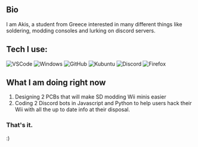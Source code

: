 ## Bio

I am Akis, a student from Greece interested in many different things like soldering, modding consoles and lurking on discord servers. 

## Tech I use:

![VSCode](https://img.shields.io/static/v1?label=VSCode&message=User&style=for-the-badge&color=007ACC&logo=Visual-Studio-Code)
![Windows](https://img.shields.io/badge/Windows%2010-20H2-00a4ef?style=for-the-badge&logo=Windows)
![GitHub](https://img.shields.io/badge/GitHub-akisblack-white?style=for-the-badge&logo=Github)
![Kubuntu](https://img.shields.io/badge/Kubuntu-20.10-E95420?style=for-the-badge&logo=Ubuntu)
![Discord](https://img.shields.io/badge/Discord-akisblack%202545-7289da?style=for-the-badge&logo=Discord)
![Firefox](https://www.shields.io/badge/Firefox-nightly-FF9500?logo=firefox&style=for-the-badge)

## What I am doing right now

1. Designing 2 PCBs that will make SD modding Wii minis easier
2. Coding 2 Discord bots in Javascript and Python to help users hack their Wii with all the up to date info at their disposal.

### That's it. 

 :)





